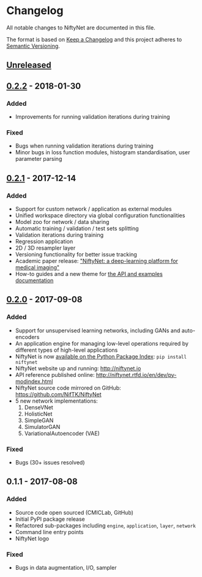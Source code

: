 # Changelog
All notable changes to NiftyNet are documented in this file.

The format is based on [Keep a Changelog](http://keepachangelog.com/en/1.0.0/)
and this project adheres to [Semantic Versioning](http://semver.org/spec/v2.0.0.html).

## [Unreleased]

## [0.2.2] - 2018-01-30
### Added
* Improvements for running validation iterations during training

### Fixed
* Bugs when running validation iterations during training
* Minor bugs in loss function modules, histogram standardisation, user parameter parsing

## [0.2.1] - 2017-12-14
### Added
* Support for custom network / application as external modules
* Unified workspace directory via global configuration functionalities
* Model zoo for network / data sharing
* Automatic training / validation / test sets splitting
* Validation iterations during training
* Regression application
* 2D / 3D resampler layer
* Versioning functionality for better issue tracking
* Academic paper release: ["NiftyNet: a deep-learning platform for medical imaging"](https://arxiv.org/abs/1709.03485)
* How-to guides and a new theme for [the API and examples documentation](http://niftynet.readthedocs.io/)

## [0.2.0] - 2017-09-08
### Added
* Support for unsupervised learning networks, including GANs and auto-encoders
* An application engine for managing low-level operations required by different types of high-level applications
* NiftyNet is now [available on the Python Package Index](https://pypi.org/project/NiftyNet): `pip install niftynet`
* NiftyNet website up and running: http://niftynet.io
* API reference published online: http://niftynet.rtfd.io/en/dev/py-modindex.html
* NiftyNet source code mirrored on GitHub: https://github.com/NifTK/NiftyNet
* 5 new network implementations:
   1. DenseVNet
   1. HolisticNet
   1. SimpleGAN
   1. SimulatorGAN
   1. VariationalAutoencoder (VAE)

### Fixed
* Bugs (30+ issues resolved)

## 0.1.1 - 2017-08-08
### Added
* Source code open sourced (CMICLab, GitHub)
* Initial PyPI package release
* Refactored sub-packages including `engine`, `application`, `layer`, `network`
* Command line entry points
* NiftyNet logo

### Fixed
* Bugs in data augmentation, I/O, sampler

[Unreleased]: https://github.com/NifTK/NiftyNet/compare/v0.2.2...HEAD
[0.2.2]: https://github.com/NifTK/NiftyNet/compare/v0.2.1...v0.2.2
[0.2.1]: https://github.com/NifTK/NiftyNet/compare/v0.2.0.post1...v0.2.1
[0.2.0]: https://github.com/NifTK/NiftyNet/compare/v0.1.1...v0.2.0.post1

